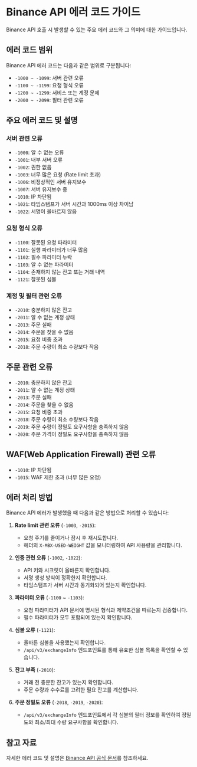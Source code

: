 # Binance API 에러 코드 가이드

Binance API 호출 시 발생할 수 있는 주요 에러 코드와 그 의미에 대한 가이드입니다.

## 에러 코드 범위

Binance API 에러 코드는 다음과 같은 범위로 구분됩니다:

- `-1000 ~ -1099`: 서버 관련 오류
- `-1100 ~ -1199`: 요청 형식 오류
- `-1200 ~ -1299`: 서비스 또는 계정 문제
- `-2000 ~ -2099`: 필터 관련 오류

## 주요 에러 코드 및 설명

### 서버 관련 오류
- `-1000`: 알 수 없는 오류
- `-1001`: 내부 서버 오류
- `-1002`: 권한 없음
- `-1003`: 너무 많은 요청 (Rate limit 초과)
- `-1006`: 비정상적인 서버 유지보수
- `-1007`: 서버 유지보수 중
- `-1010`: IP 차단됨
- `-1021`: 타임스탬프가 서버 시간과 1000ms 이상 차이남
- `-1022`: 서명이 올바르지 않음

### 요청 형식 오류
- `-1100`: 잘못된 요청 파라미터
- `-1101`: 실행 파라미터가 너무 많음
- `-1102`: 필수 파라미터 누락
- `-1103`: 알 수 없는 파라미터
- `-1104`: 존재하지 않는 잔고 또는 거래 내역
- `-1121`: 잘못된 심볼

### 계정 및 필터 관련 오류
- `-2010`: 충분하지 않은 잔고
- `-2011`: 알 수 없는 계정 상태
- `-2013`: 주문 실패
- `-2014`: 주문을 찾을 수 없음
- `-2015`: 요청 비중 초과
- `-2018`: 주문 수량이 최소 수량보다 작음

## 주문 관련 오류
- `-2010`: 충분하지 않은 잔고
- `-2011`: 알 수 없는 계정 상태
- `-2013`: 주문 실패
- `-2014`: 주문을 찾을 수 없음
- `-2015`: 요청 비중 초과
- `-2018`: 주문 수량이 최소 수량보다 작음
- `-2019`: 주문 수량이 정밀도 요구사항을 충족하지 않음
- `-2020`: 주문 가격이 정밀도 요구사항을 충족하지 않음

## WAF(Web Application Firewall) 관련 오류
- `-1010`: IP 차단됨
- `-1015`: WAF 제한 초과 (너무 많은 요청)

## 에러 처리 방법

Binance API 에러가 발생했을 때 다음과 같은 방법으로 처리할 수 있습니다:

1. **Rate limit 관련 오류** (`-1003`, `-2015`): 
   - 요청 주기를 줄이거나 잠시 후 재시도합니다.
   - 헤더의 `X-MBX-USED-WEIGHT` 값을 모니터링하여 API 사용량을 관리합니다.

2. **인증 관련 오류** (`-1002`, `-1022`): 
   - API 키와 시크릿이 올바른지 확인합니다.
   - 서명 생성 방식이 정확한지 확인합니다.
   - 타임스탬프가 서버 시간과 동기화되어 있는지 확인합니다.

3. **파라미터 오류** (`-1100` ~ `-1103`): 
   - 요청 파라미터가 API 문서에 명시된 형식과 제약조건을 따르는지 검증합니다.
   - 필수 파라미터가 모두 포함되어 있는지 확인합니다.

4. **심볼 오류** (`-1121`): 
   - 올바른 심볼을 사용했는지 확인합니다.
   - `/api/v3/exchangeInfo` 엔드포인트를 통해 유효한 심볼 목록을 확인할 수 있습니다.

5. **잔고 부족** (`-2010`): 
   - 거래 전 충분한 잔고가 있는지 확인합니다.
   - 주문 수량과 수수료를 고려한 필요 잔고를 계산합니다.

6. **주문 정밀도 오류** (`-2018`, `-2019`, `-2020`):
   - `/api/v3/exchangeInfo` 엔드포인트에서 각 심볼의 필터 정보를 확인하여 정밀도와 최소/최대 수량 요구사항을 확인합니다.

## 참고 자료

자세한 에러 코드 및 설명은 [Binance API 공식 문서](https://developers.binance.com/docs/binance-spot-api-docs/errors)를 참조하세요.

